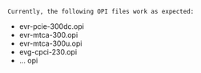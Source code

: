 	Currently, the following OPI files work as expected:
  
  * evr-pcie-300dc.opi
  * evr-mtca-300.opi
  * evr-mtca-300u.opi
  * evg-cpci-230.opi
  * ... opi
